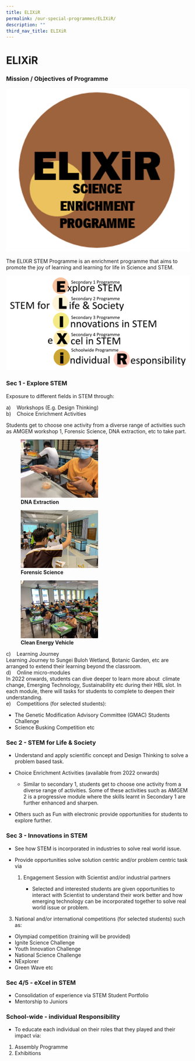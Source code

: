 ```yaml
---
title: ELIXiR
permalink: /our-special-programmes/ELIXiR/
description: ""
third_nav_title: ELIXiR
---
```

# ELIXiR

### Mission / Objectives of Programme

![](/images/Our%20Special%20Programmes/ELIXiR/ELIXiR%20Logo.png)

The ELIXiR STEM Programme is an enrichment programme that aims to promote the joy of learning and learning for life in Science and STEM.

![](/images/Our%20Special%20Programmes/ELIXiR/STEM%20for%20ELIXiR.png)

### Sec 1 - Explore STEM

Exposure to different fields in STEM through:

a)    Workshops (E.g. Design Thinking)   
b)    Choice Enrichment Activities

Students get to choose one activity from a diverse range of activities such as AMGEM workshop 1, Forensic Science, DNA extraction, etc to take part.

<figure>
	 <img src="/images/Our%20Special%20Programmes/ELIXiR/DNA%20Extraction.png"
     style="width:50%">
<figcaption>
	<strong> DNA Extraction</strong>
	</figcaption>
</figure>

<figure>
	 <img src="/images/Our%20Special%20Programmes/ELIXiR/Forensic%20Science.png"
     style="width:50%">
<figcaption>
	<strong> Forensic Science</strong>
	</figcaption>
</figure>

<figure>
	 <img src="/images/Our%20Special%20Programmes/ELIXiR/Clean%20Energy%20Vehicle.png"
     style="width:50%">
<figcaption>
	<strong> Clean Energy Vehicle</strong>
	</figcaption>
</figure>

c)    Learning Journey   
Learning Journey to Sungei Buloh Wetland, Botanic Garden, etc are arranged to extend their learning beyond the classroom.   
d)    Online micro-modules   
In 2022 onwards, students can dive deeper to learn more about  climate change, Emerging Technology, Sustainability etc during their HBL slot. In each module, there will tasks for students to complete to deepen their understanding.   
e)    Competitions (for selected students):   

*   The Genetic Modification Advisory Committee (GMAC) Students Challenge
*   Science Busking Competition etc

### Sec 2 - STEM for Life & Society

*   Understand and apply scientific concept and Design Thinking to solve a problem based task. 

*   Choice Enrichment Activities (available from 2022 onwards)   

       * Similar to secondary 1, students get to choose one activity from a diverse range of activities. Some of these activities such as AMGEM 2 is a progressive module where the skills learnt in Secondary 1 are further enhanced and sharpen.

*   Others such as Fun with electronic provide opportunities for students to explore further.   

### Sec 3 - Innovations in STEM

*   See how STEM is incorporated in industries to solve real world issue.

*   Provide opportunities solve solution centric and/or problem centric task via

    1.  Engagement Session with Scientist and/or industrial partners

        *   Selected and interested students are given opportunities to interact with Scientist to understand their work better and how emerging technology can be incorporated together to solve real world issue or problem.

3.  National and/or international competitions (for selected students) such as:

*   Olympiad competition (training will be provided)
*   Ignite Science Challenge
*   Youth Innovation Challenge
*   National Science Challenge
*   NExplorer
*   Green Wave etc

### Sec 4/5 - eXcel in STEM

*   Consolidation of experience via STEM Student Portfolio
*   Mentorship to Juniors

### School-wide - individual Responsibility

*   To educate each individual on their roles that they played and their impact via:

1.  Assembly Programme
2.  Exhibitions